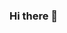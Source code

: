 ### Hi there 👋

<!--
**yaroslavrick/yaroslavrick** is a ✨ _special_ ✨ repository because its `README.md` (this file) appears on your GitHub profile.

Here are some ideas to get you started:

- 🔭 I’m currently working on ...
## 🌱 I’m currently learning:
- 👯 I’m looking to collaborate on ...
- 🤔 I’m looking for help with ...
- 💬 Ask me about ...
- 📫 How to reach me: ...
- 😄 Pronouns: ...
- ⚡ Fun fact: ...
-->

<!--
### 🌱 I’m currently learning:

- #### Ruby (in Epam's 'Ruby course' and in SoftServe 'Ruby for beginners')
- #### Rails (by myself)
- #### JavaScript (in 'SigmaSoftware University' "JavaScript course for switchers")
-->
